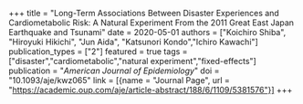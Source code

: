 +++
title = "Long-Term Associations Between Disaster Experiences and Cardiometabolic Risk: A Natural Experiment From the 2011 Great East Japan Earthquake and Tsunami"
date = 2020-05-01
authors = ["Koichiro Shiba", "Hiroyuki Hikichi", "Jun Aida", "Katsunori Kondo","Ichiro Kawachi"]
publication_types = ["2"]
featured = true
tags = ["disaster","cardiometabolic","natural experiment","fixed-effects"]
publication = "*American Journal of Epidemiology*"
doi = "10.1093/aje/kwz065"
link = [{name = "Journal Page", url = "https://academic.oup.com/aje/article-abstract/188/6/1109/5381576"}]
+++
